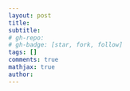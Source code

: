 ```yaml
---
layout: post
title: 
subtitle: 
# gh-repo: 
# gh-badge: [star, fork, follow]
tags: []
comments: true
mathjax: true
author: 
---
```

